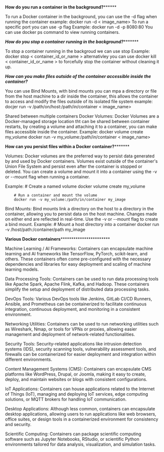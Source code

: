 ****************How do you run a container in the background?**********************

To run a Docker container in the background, you can use the -d flag when running the container
example: docker run -d < image_name> 
To run a specific port you can use -p flag
Example:
        docker run -d -p 8080:80
        You can use docker ps command to view running containers.

***************How do you stop a container running in the background?**********************

To stop a container running in the backgroud we can use stop 
Example:
        docker stop < container_id_or_name > 
        alternativley you can use docker kill < container_id_or_name > to forcefully stop the container without cleaning it up.

*****************How can you make files outside of the container accessible inside the container?*****************

You can use Bind Mounts, with bind mounts you can mpa a directory or file from the host machine to a dir inside the container, 
this allows the container to access and modify the files outside of its isolated file system
example: docjer run -v /path/on/host:/path/in/container < image_name>

Shared between multiple containers
Docker Volumes: Docker Volumes are a Docker-managed storage location tht can be shared between container restarts, 
by creating a volume and attaching it to a container, you can make files accessible inside the container. 
Example: docker volume create my_volume 
         docker run -v my_volume:/path/in/container < image_name> 

******************How can you persist files within a Docker container?*************************

Volumes: Docker volumes are the preferred way to persist data generated by and used by Docker containers. Volumes exist outside of the container's Union File System and persist even after the container is stopped or deleted. You can create a volume and mount it into a container using the -v or --mount flag when running a container.

Example: 
        # Create a named volume
        docker volume create my_volume

        # Run a container and mount the volume
        docker run -v my_volume:/path/in/container my_image

Bind Mounts: Bind mounts link a directory on the host to a directory in the container, allowing you to persist data on the host machine. Changes made on either end are reflected in real-time. Use the -v or --mount flag to create a bind mount.
Example: 
        # Mount a host directory into a container
        docker run -v /host/path:/container/path my_image

******************Various Docker containers*****************************************

Machine Learning / AI Frameworks: Containers can encapsulate machine learning and AI frameworks like TensorFlow, PyTorch, scikit-learn, and others. These containers often come pre-configured with the necessary dependencies and libraries for easy deployment and scaling of machine learning models.

Data Processing Tools: Containers can be used to run data processing tools like Apache Spark, Apache Flink, Kafka, and Hadoop. These containers simplify the setup and deployment of distributed data processing tasks.

DevOps Tools: Various DevOps tools like Jenkins, GitLab CI/CD Runners, Ansible, and Prometheus can be containerized to facilitate continuous integration, continuous deployment, and monitoring in a consistent environment.

Networking Utilities: Containers can be used to run networking utilities such as Wireshark, Nmap, or tools for VPNs or proxies, allowing easier management and deployment of network-related functionalities.

Security Tools: Security-related applications like intrusion detection systems (IDS), security scanning tools, vulnerability assessment tools, and firewalls can be containerized for easier deployment and integration within different environments.

Content Management Systems (CMS): Containers can encapsulate CMS platforms like WordPress, Drupal, or Joomla, making it easy to create, deploy, and maintain websites or blogs with consistent configurations.

IoT Applications: Containers can house applications related to the Internet of Things (IoT), managing and deploying IoT services, edge computing solutions, or MQTT brokers for handling IoT communication.

Desktop Applications: Although less common, containers can encapsulate desktop applications, allowing users to run applications like web browsers, office suites, or design tools in a containerized environment for consistency and security.

Scientific Computing: Containers can package scientific computing software such as Jupyter Notebooks, RStudio, or scientific Python environments tailored for data analysis, visualization, and simulation tasks.

